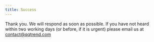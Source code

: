 ```yaml
---
title: Success
---
```


Thank you. We will respond as soon as possible.
If you have not heard within two working days (or before, if it is urgent) please email us at contact@qqtrend.com
